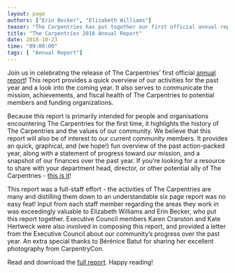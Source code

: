 ```yaml
---
layout: page
authors: ["Erin Becker", "Elizabeth Williams"]
teaser: "The Carpentries has put together our first official annual report!"
title: "The Carpentries 2018 Annual Report"
date: 2018-10-23
time: "09:00:00"
tags: [ "Annual Report"]
---
```


Join us in celebrating the release of The Carpentries’ first official 
[annual report](https://carpentries.org/files/assessment/TheCarpentries2018AnnualReport.pdf)! 
This report provides a quick overview of our activities for the past year and a look into the coming year. 
It also serves to communicate the mission, achievements, and fiscal health of The Carpentries to potential members 
and funding organizations. 

Because this report is primarily intended for people and organisations encountering The Carpentries for the first time, 
it highlights the history of The Carpentries and the values of our community. We believe that this report will also be of 
interest to our current community members. It provides an quick, graphical, and (we hope!) fun overview of the past action-packed year, 
along with a statement of progress toward our mission, and a snapshot of our finances over the past year. If you’re looking for a resource
to share with your department head, director, or other potential ally of The Carpentries - 
[this is it](https://carpentries.org/files/assessment/TheCarpentries2018AnnualReport.pdf)!

This report was a full-staff effort - the activities of The Carpentries are many and distilling them down to an understandable 
six page report was no easy feat! Input from each staff member regarding the areas they work in was exceedingly valuable to 
Elizabeth Williams and Erin Becker, who put this report together. Executive Council members Karen Cranston and Kate Hertweck 
were also involved in composing this report, and provided a letter from the Executive Council about our community’s progress 
over the past year. An extra special thanks to Bérénice Batut for sharing her excellent photography from CarpentryCon.

Read and download the [full report](https://carpentries.org/files/assessment/TheCarpentries2018AnnualReport.pdf). 
Happy reading! 
